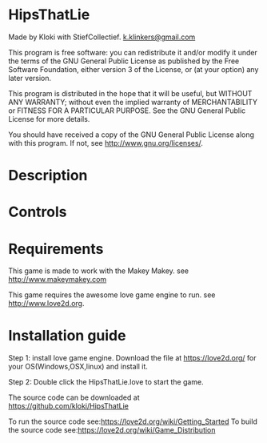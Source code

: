 HipsThatLie
=========

Made by Kloki with StiefCollectief.
k.klinkers@gmail.com

This program is free software: you can redistribute it and/or modify
it under the terms of the GNU General Public License as published by
the Free Software Foundation, either version 3 of the License, or
(at your option) any later version.

This program is distributed in the hope that it will be useful,
but WITHOUT ANY WARRANTY; without even the implied warranty of
MERCHANTABILITY or FITNESS FOR A PARTICULAR PURPOSE.  See the
GNU General Public License for more details.

You should have received a copy of the GNU General Public License
along with this program.  If not, see <http://www.gnu.org/licenses/>.

Description
===========


Controls
========

Requirements
============

This game is made to work with the Makey Makey. see <http://www.makeymakey.com>

This game requires the awesome love game engine to run. see  <http://www.love2d.org>.


Installation guide
==================
Step 1: install love game engine.
     Download the file at <https://love2d.org/> for your OS(Windows,OSX,linux) and install it.

Step 2: Double click the HipsThatLie.love to start the game.

The source code can be downloaded at <https://github.com/kloki/HipsThatLie>

To run the source code see:<https://love2d.org/wiki/Getting_Started>
To build the source code see:<https://love2d.org/wiki/Game_Distribution>